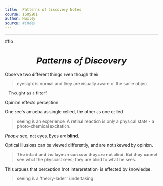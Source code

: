 ```yaml
---
title:  Patterns of Discovery Notes
course: ISOS201 
author: Huxley  
source: #index
---
```


---

#flo 
# $$Patterns\ of\ Discovery$$





Observe two different things even though their 
> eyesight is normal and they are visually aware of the same object 

``` ```
Thought as a filter? 



Opinion effects perception

One see's amoeba as single celled, the other as one celled 


> seeing is an experience. A retinal reaction is only a physical state - a photo-chemical excitation. 

*People* see, not eyes. Eyes are **blind.** 


Optical illusions can be viewed differently, and are not skewed by opinion. 



> The infant and the layman can see: they are not blind. But they cannot see what the physicist sees; they are blind to what he sees. 


This argues that perception (not interpretation) is effected by knowledge.

> seeing is a 'theory-laden' undertaking. 
















